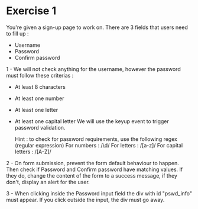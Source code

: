 # Exercise 1

You're given a sign-up page to work on.
There are 3 fields that users need to fill up :

- Username
- Password
- Confirm password

1 - We will not check anything for the username, however the password must follow these criterias :

- At least 8 characters
- At least one number
- At least one letter
- At least one capital letter
  We will use the keyup event to trigger password validation.

  Hint : to check for password requirements, use the following regex (regular expression)
  For numbers : /\d/
  For letters : /[a-z]/
  For capital letters : /[A-Z]/

2 - On form submission, prevent the form default behaviour to happen. Then check if Password and Confirm password have matching values.
If they do, change the content of the form to a success message, if they don't, display an alert for the user.

3 - When clicking inside the Password input field the div with id "pswd_info" must appear.
If you click outside the input, the div must go away.